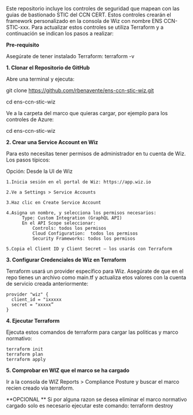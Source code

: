 Este repositorio incluye los controles de seguridad que mapean con las guias de bastionado STIC del CCN CERT.
Estos controles crearán el framework personalizado en la consola de Wiz con nombre ENS CCN-STIC-xxx. 
Para actualizar estos controles se utiliza Terraform y a continuación se indican los pasos a realizar:


**Pre-requisito**

Asegúrate de tener instalado Terraform: terraform -v

**1. Clonar el Repositorio de GitHub**
 
  Abre una terminal y ejecuta:
 
  git clone https://github.com/rbenavente/ens-ccn-stic-wiz.git
  
  cd ens-ccn-stic-wiz

Ve a la carpeta del marco que quieras cargar, por ejemplo para  los controles de Azure: 

  cd ens-ccn-stic-wiz 


**2. Crear una Service Account en Wiz**

Para esto necesitas tener permisos de administrador en tu cuenta de Wiz. Los pasos típicos:

Opción: Desde la UI de Wiz

	1.Inicia sesión en el portal de Wiz: https://app.wiz.io
 
	2.Ve a Settings > Service Accounts
 
	3.Haz clic en Create Service Account
 
	4.Asigna un nombre, y selecciona los permisos necesarios:
	      Type: Custom Integration (GraphQL API)
	      En el API Scope seleccionar:
		      Controls: todos los permisos
		      Cloud Configuration:  todos los permisos
		      Security Frameworks: todos los permisos
    
	5.Copia el Client ID y Client Secret — los usarás con Terraform


**3. Configurar Credenciales de Wiz en Terraform**

Terraform usará un provider específico para Wiz. Asegúrate de que en el repo tienes un archivo como main.tf y actualiza etos valores con la cuenta de servicio creada anteriormente: 

    provider "wiz" {
      client_id = "ixxxxx
      secret = "xxxxx”
    }


**4. Ejecutar Terraform**

Ejecuta estos comandos de terraform para cargar las politicas y marco normativo:

    terraform init
    terraform plan
    terraform apply


**5. Comprobar en WIZ que el marco se ha cargado**

Ir a la consola de WIZ Reports  > Compliance Posture y buscar el marco recien creado via terraform. 


**OPCIONAL 
**
Si por alguna razon se desea eliminar el marco normativo cargado solo es necesario ejecutar este comando: 
terraform destroy
